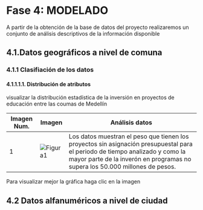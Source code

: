# Fase 4: MODELADO

A partir de la obtención de la base de datos del proyecto realizaremos un conjunto de análisis descriptivos de la información disponible

## 4.1.Datos geográficos a nivel de comuna
### 4.1.1 Clasifiación de los datos
#### 4.1.1.1.1. Distribución de atributos
visualizar la distribución estadística de la inversión en proyectos de educación entre las coumas de Medellín

|Imagen Num.|Imagen|Análisis datos|
|-------|-------|-------|
|1|![Figura1](https://user-images.githubusercontent.com/45660997/68547769-6367d580-03b3-11ea-9d7f-ffcea615effe.PNG)|Los datos muestran el peso que tienen los proyectos sin asignación presupuestal para el periodo de tiempo analizado y como la mayor parte de la inverón en programas no supera los 50.000 millones de pesos.
Para visualizar mejor la gráfica haga clic en la imagen


## 4.2 Datos alfanuméricos a nivel de ciudad
